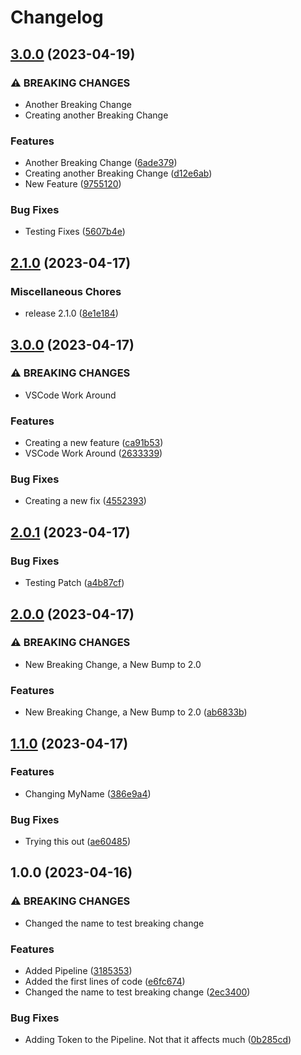 # Changelog

## [3.0.0](https://github.com/ibukunolatunde1/release-please/compare/v2.1.0...v3.0.0) (2023-04-19)


### ⚠ BREAKING CHANGES

* Another Breaking Change
* Creating another Breaking Change

### Features

* Another Breaking Change ([6ade379](https://github.com/ibukunolatunde1/release-please/commit/6ade379fc1b6bff79d640a5b40dae62f76ff1533))
* Creating another Breaking Change ([d12e6ab](https://github.com/ibukunolatunde1/release-please/commit/d12e6ab72bf2f017ba42023ae9f523df558826e3))
* New Feature ([9755120](https://github.com/ibukunolatunde1/release-please/commit/9755120a31477513df535d5da3158c13cf9a5a90))


### Bug Fixes

* Testing Fixes ([5607b4e](https://github.com/ibukunolatunde1/release-please/commit/5607b4eb2e56bab75c79893517aea27a239e66ca))

## [2.1.0](https://github.com/ibukunolatunde1/release-please/compare/v3.0.0...v2.1.0) (2023-04-17)


### Miscellaneous Chores

* release 2.1.0 ([8e1e184](https://github.com/ibukunolatunde1/release-please/commit/8e1e184c4556960eb620702190ea7c14ffde8340))

## [3.0.0](https://github.com/ibukunolatunde1/release-please/compare/v2.0.1...v3.0.0) (2023-04-17)


### ⚠ BREAKING CHANGES

* VSCode Work Around

### Features

* Creating a new feature ([ca91b53](https://github.com/ibukunolatunde1/release-please/commit/ca91b53152322270d6696c2b555bebb52d28d705))
* VSCode Work Around ([2633339](https://github.com/ibukunolatunde1/release-please/commit/2633339b8100b871e5600baac8ccf6e525c131c0))


### Bug Fixes

* Creating a new fix ([4552393](https://github.com/ibukunolatunde1/release-please/commit/45523936826adc217c20a25a8a7c8d1a80d0d3fb))

## [2.0.1](https://github.com/ibukunolatunde1/release-please/compare/v2.0.0...v2.0.1) (2023-04-17)


### Bug Fixes

* Testing Patch ([a4b87cf](https://github.com/ibukunolatunde1/release-please/commit/a4b87cfc71cec179da62711473678518dd9cec46))

## [2.0.0](https://github.com/ibukunolatunde1/release-please/compare/v1.1.0...v2.0.0) (2023-04-17)


### ⚠ BREAKING CHANGES

* New Breaking Change, a New Bump to 2.0

### Features

* New Breaking Change, a New Bump to 2.0 ([ab6833b](https://github.com/ibukunolatunde1/release-please/commit/ab6833b2f24ac9e2fbb333e39f2c8c941b3d1a99))

## [1.1.0](https://github.com/ibukunolatunde1/release-please/compare/v1.0.0...v1.1.0) (2023-04-17)


### Features

* Changing MyName ([386e9a4](https://github.com/ibukunolatunde1/release-please/commit/386e9a4f02b3a05f1356e2d46c7c18d8e7ee5b50))


### Bug Fixes

* Trying this out ([ae60485](https://github.com/ibukunolatunde1/release-please/commit/ae604856932f3c5658e8d6c43be96b9819802a83))

## 1.0.0 (2023-04-16)


### ⚠ BREAKING CHANGES

* Changed the name to test breaking change

### Features

* Added Pipeline ([3185353](https://github.com/ibukunolatunde1/release-please/commit/3185353aa6815585d123ef58e7d330af6415a0b5))
* Added the first lines of code ([e6fc674](https://github.com/ibukunolatunde1/release-please/commit/e6fc674b95b327262ac82acaef3a501fcb9ed20f))
* Changed the name to test breaking change ([2ec3400](https://github.com/ibukunolatunde1/release-please/commit/2ec340040caf121724701f8400c9d351b77b4868))


### Bug Fixes

* Adding Token to the Pipeline. Not that it affects much ([0b285cd](https://github.com/ibukunolatunde1/release-please/commit/0b285cd35b5d911ed2b119cbb2c314170e807e9d))

